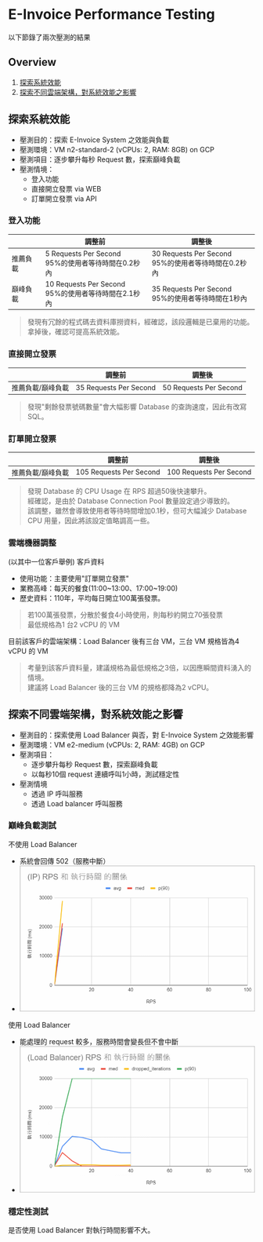# E-Invoice Performance Testing
以下節錄了兩次壓測的結果

## Overview
1. [探索系統效能](#探索系統效能)
2. [探索不同雲端架構，對系統效能之影響](#探索不同雲端架構，對系統效能之影響)

## 探索系統效能
- 壓測目的：探索 E-Invoice System 之效能與負載
- 壓測環境：VM n2-standard-2 (vCPUs: 2, RAM: 8GB) on GCP
- 壓測項目：逐步攀升每秒 Request 數，探索巔峰負載
- 壓測情境：
  - 登入功能
  - 直接開立發票 via WEB
  - 訂單開立發票 via API

### 登入功能
|     | 調整前 | 調整後 |
| --- | --- | --- |
| 推薦負載 | 5 Requests Per Second<br>95%的使用者等待時間在0.2秒內 | 30 Requests Per Second<br>95%的使用者等待時間在0.2秒內 |
| 巔峰負載 | 10 Requests Per Second<br>95%的使用者等待時間在2.1秒內 | 35 Requests Per Second<br>95%的使用者等待時間在1秒內 |

> 發現有冗餘的程式碼去資料庫撈資料，經確認，該段邏輯是已棄用的功能。\
> 拿掉後，確認可提高系統效能。

### 直接開立發票
|     | 調整前 | 調整後 |
| --- | --- | --- |
| 推薦負載/巔峰負載 | 35 Requests Per Second | 50 Requests Per Second |

> 發現"剩餘發票號碼數量"會大幅影響 Database 的查詢速度，因此有改寫 SQL。

### 訂單開立發票
|     | 調整前 | 調整後 |
| --- | --- | --- |
| 推薦負載/巔峰負載 | 105 Requests Per Second | 100 Requests Per Second |

> 發現 Database 的 CPU Usage 在 RPS 超過50後快速攀升。\
> 經確認，是由於 Database Connection Pool 數量設定過少導致的。\
> 該調整，雖然會導致使用者等待時間增加0.1秒，但可大幅減少 Database CPU 用量，因此將該設定值略調高一些。

### 雲端機器調整
(以其中一位客戶舉例)
客戶資料
- 使用功能：主要使用"訂單開立發票"
- 業務高峰：每天的餐食(11:00~13:00、17:00~19:00)
- 歷史資料：110年，平均每日開立100萬張發票。

> 若100萬張發票，分散於餐食4小時使用，則每秒約開立70張發票\
> 最低規格為1 台2 vCPU 的 VM

目前該客戶的雲端架構：Load Balancer 後有三台 VM，三台 VM 規格皆為4 vCPU 的 VM

> 考量到該客戶資料量，建議規格為最低規格之3倍，以因應瞬間資料湧入的情境。\
> 建議將 Load Balancer 後的三台 VM 的規格都降為2 vCPU。

## 探索不同雲端架構，對系統效能之影響
- 壓測目的：探索使用 Load Balancer 與否，對 E-Invoice System 之效能影響
- 壓測環境：VM e2-medium (vCPUs: 2, RAM: 4GB) on GCP
- 壓測項目：
  - 逐步攀升每秒 Request 數，探索巔峰負載
  - 以每秒10個 request 連續呼叫1小時，測試穩定性
- 壓測情境
  - 透過 IP 呼叫服務
  - 透過 Load balancer 呼叫服務

### 巔峰負載測試
不使用 Load Balancer
- 系統會回傳 502（服務中斷）
- ![stress-test-without-load-balancer](./images/stress-test-without-load-balancer.png)

使用 Load Balancer
- 能處理的 request 較多，服務時間會變長但不會中斷
- ![stress-test-using-load-balancer](./images/stress-test-using-load-balancer.png)

### 穩定性測試
是否使用 Load Balancer 對執行時間影響不大。
